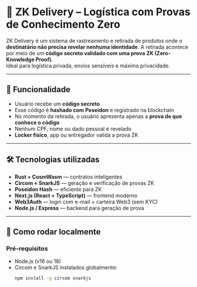 # 🚚 ZK Delivery – Logística com Provas de Conhecimento Zero

ZK Delivery é um sistema de rastreamento e retirada de produtos onde o **destinatário não precisa revelar nenhuma identidade**. A retirada acontece por meio de um **código secreto validado com uma prova ZK (Zero-Knowledge Proof)**.  
Ideal para logística privada, envios sensíveis e máxima privacidade.

---

## 🔐 Funcionalidade

- Usuário recebe um **código secreto**
- Esse código é **hashado com Poseidon** e registrado na blockchain
- No momento da retirada, o usuário apresenta apenas a **prova de que conhece o código**
- Nenhum CPF, nome ou dado pessoal é revelado
- **Locker físico**, app ou entregador valida a prova ZK

---

## 🛠️ Tecnologias utilizadas

- **Rust + CosmWasm** — contratos inteligentes
- **Circom + SnarkJS** — geração e verificação de provas ZK
- **Poseidon Hash** — eficiente para ZK
- **Next.js (React + TypeScript)** — frontend moderno
- **Web3Auth** — login com e-mail + carteira Web3 (sem KYC)
- **Node.js / Express** — backend para geração de prova

---

## 🧪 Como rodar localmente

### Pré-requisitos

- Node.js (v16 ou 18)
- Circom e SnarkJS instalados globalmente:
  ```bash
  npm install -g circom snarkjs
